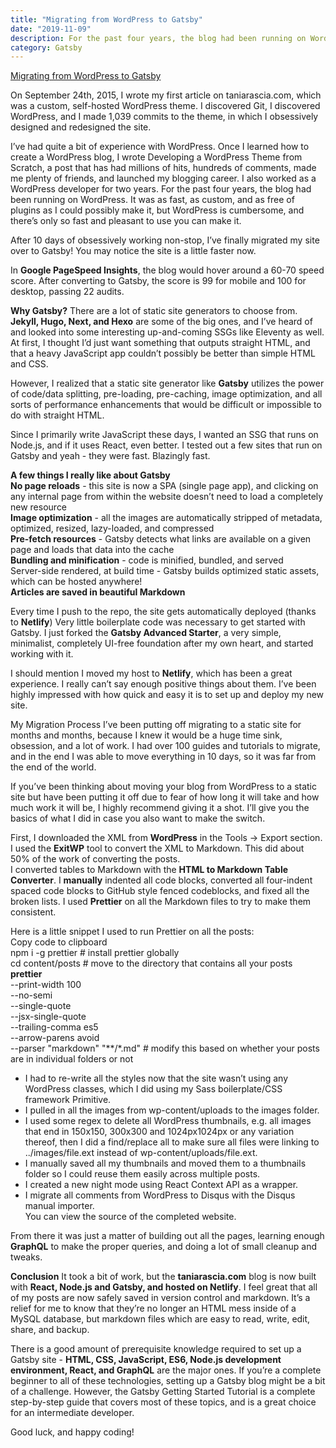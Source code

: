 ```yaml
---
title: "Migrating from WordPress to Gatsby"
date: "2019-11-09"
description: For the past four years, the blog had been running on WordPress. It was as fast, as custom, and as free of plugins as I could possibly make it, but WordPress is cumbersome, and there’s only so fast and pleasant to use you can make it.
category: Gatsby
---
```


[Migrating from WordPress to Gatsby](https://www.gatsbyjs.org/blog/2019-03-21-migrating-from-wordpress-to-gatsby/)

On September 24th, 2015, I wrote my first article on taniarascia.com, which was a custom, self-hosted WordPress theme. I discovered Git, I discovered WordPress, and I made 1,039 commits to the theme, in which I obsessively designed and redesigned the site.

I’ve had quite a bit of experience with WordPress. Once I learned how to create a WordPress blog, I wrote Developing a WordPress Theme from Scratch, a post that has had millions of hits, hundreds of comments, made me plenty of friends, and launched my blogging career. I also worked as a WordPress developer for two years. For the past four years, the blog had been running on WordPress. It was as fast, as custom, and as free of plugins as I could possibly make it, but WordPress is cumbersome, and there’s only so fast and pleasant to use you can make it.

After 10 days of obsessively working non-stop, I’ve finally migrated my site over to Gatsby! You may notice the site is a little faster now.

In <strong>Google PageSpeed Insights</strong>, the blog would hover around a 60-70 speed score. After converting to Gatsby, the score is 99 for mobile and 100 for desktop, passing 22 audits.

<strong>Why Gatsby?</strong>
There are a lot of static site generators to choose from. <strong>Jekyll, Hugo, Next, and Hexo</strong> are some of the big ones, and I’ve heard of and looked into some interesting up-and-coming SSGs like Eleventy as well. At first, I thought I’d just want something that outputs straight HTML, and that a heavy JavaScript app couldn’t possibly be better than simple HTML and CSS.

However, I realized that a static site generator like <strong>Gatsby</strong> utilizes the power of code/data splitting, pre-loading, pre-caching, image optimization, and all sorts of performance enhancements that would be difficult or impossible to do with straight HTML.

Since I primarily write JavaScript these days, I wanted an SSG that runs on Node.js, and if it uses React, even better. I tested out a few sites that run on Gatsby and yeah - they were fast. Blazingly fast.

<strong>A few things I really like about Gatsby</strong>    
<strong>No page reloads</strong> - this site is now a SPA (single page app), and clicking on any internal page from within the website doesn’t need to load a completely new resource    
<strong>Image optimization</strong> - all the images are automatically stripped of metadata, optimized, resized, lazy-loaded, and compressed    
<strong>Pre-fetch resources</strong> - Gatsby detects what links are available on a given page and loads that data into the cache    
<strong>Bundling and minification</strong> - code is minified, bundled, and served    
Server-side rendered, at build time - Gatsby builds optimized static assets, which can be hosted anywhere!    
<strong>Articles are saved in beautiful Markdown</strong>    

Every time I push to the repo, the site gets automatically deployed (thanks to <strong>Netlify</strong>)
Very little boilerplate code was necessary to get started with Gatsby. I just forked the <strong>Gatsby Advanced Starter</strong>, a very simple, minimalist, completely UI-free foundation after my own heart, and started working with it.

I should mention I moved my host to <strong>Netlify</strong>, which has been a great experience. I really can’t say enough positive things about them. I’ve been highly impressed with how quick and easy it is to set up and deploy my new site.

My Migration Process
I’ve been putting off migrating to a static site for months and months, because I knew it would be a huge time sink, obsession, and a lot of work. I had over 100 guides and tutorials to migrate, and in the end I was able to move everything in 10 days, so it was far from the end of the world.

If you’ve been thinking about moving your blog from WordPress to a static site but have been putting it off due to fear of how long it will take and how much work it will be, I highly recommend giving it a shot. I’ll give you the basics of what I did in case you also want to make the switch.

First, I downloaded the XML from <strong>WordPress</strong> in the Tools -> Export section.
I used the <strong>ExitWP</strong> tool to convert the XML to Markdown. This did about 50% of the work of converting the posts.    
I converted tables to Markdown with the <strong>HTML to Markdown Table Converter</strong>.
I <strong>manually</strong> indented all code blocks, converted all four-indent spaced code blocks to GitHub style fenced codeblocks, and fixed all the broken lists.
I used <strong>Prettier</strong> on all the Markdown files to try to make them consistent. 

Here is a little snippet I used to run Prettier on all the posts:    
Copy code to clipboard    
npm i -g prettier # install prettier globally    
cd content/posts  # move to the directory that contains all your posts    
<strong>prettier</strong>    
  --print-width 100    
  --no-semi    
  --single-quote    
  --jsx-single-quote    
  --trailing-comma es5    
  --arrow-parens avoid    
  --parser "markdown"  "**/*.md" # modify this based on whether your posts are in individual folders or not    

- I had to re-write all the styles now that the site wasn’t using any WordPress classes, which I did using my Sass boilerplate/CSS framework Primitive.    
- I pulled in all the images from wp-content/uploads to the images folder.    
- I used some regex to delete all WordPress thumbnails, e.g. all images that end in 150x150, 300x300 and 1024px1024px or any variation thereof, then I did a find/replace all to make sure all files were linking to ../images/file.ext instead of wp-content/uploads/file.ext.    
- I manually saved all my thumbnails and moved them to a thumbnails folder so I could reuse them easily across multiple posts.    
- I created a new night mode using React Context API as a wrapper.    
- I migrate all comments from WordPress to Disqus with the Disqus manual importer.    
You can view the source of the completed website.

From there it was just a matter of building out all the pages, learning enough <strong>GraphQL</strong> to make the proper queries, and doing a lot of small cleanup and tweaks.

<strong>Conclusion</strong>
It took a bit of work, but the <strong>taniarascia.com</strong> blog is now built with <strong>React, Node.js and Gatsby, and hosted on Netlify</strong>. I feel great that all of my posts are now safely saved in version control and markdown. It’s a relief for me to know that they’re no longer an HTML mess inside of a MySQL database, but markdown files which are easy to read, write, edit, share, and backup.

There is a good amount of prerequisite knowledge required to set up a Gatsby site - <strong>HTML, CSS, JavaScript, ES6, Node.js development environment, React, and GraphQL</strong> are the major ones. If you’re a complete beginner to all of these technologies, setting up a Gatsby blog might be a bit of a challenge. However, the Gatsby Getting Started Tutorial is a complete step-by-step guide that covers most of these topics, and is a great choice for an intermediate developer.

Good luck, and happy coding!